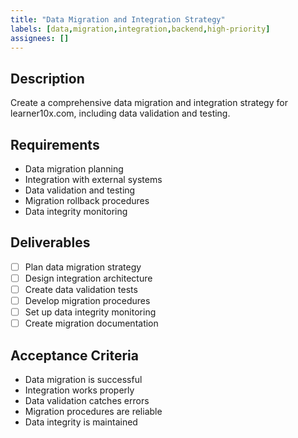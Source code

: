 ```yaml
---
title: "Data Migration and Integration Strategy"
labels: [data,migration,integration,backend,high-priority]
assignees: []
---
```



## Description
Create a comprehensive data migration and integration strategy for learner10x.com, including data validation and testing.

## Requirements
- Data migration planning
- Integration with external systems
- Data validation and testing
- Migration rollback procedures
- Data integrity monitoring

## Deliverables
- [ ] Plan data migration strategy
- [ ] Design integration architecture
- [ ] Create data validation tests
- [ ] Develop migration procedures
- [ ] Set up data integrity monitoring
- [ ] Create migration documentation

## Acceptance Criteria
- Data migration is successful
- Integration works properly
- Data validation catches errors
- Migration procedures are reliable
- Data integrity is maintained


